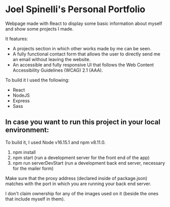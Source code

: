 # Joel Spinelli's Personal Portfolio

Webpage made with React to display some basic information about myself and show some projects I made.

It features:
* A projects section in which other works made by me can be seen.
* A fully functional contact form that allows the user to directly send me an email without leaving the website. 
* An accessible and fully responsive UI that follows the Web Content Accessibility Guidelines (WCAG) 2.1 (AAA).

To build it I used the following: 
* React 
* NodeJS 
* Express 
* Sass

## In case you want to run this project in your local environment: 
To build it, I used Node v16.15.1 and npm v8.11.0.

1. npm install
2. npm start (run a development server for the front end of the app)
3. npm run serverDevStart (run a development back end server, necessary for the mailer form)

Make sure that the proxy address (declared inside of package.json) matches with the port in which you are running your back end server. 

I don't claim ownership for any of the images used on it (beside the ones that include myself in them).
